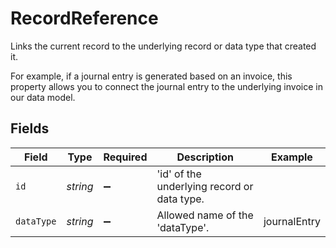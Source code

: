 # RecordReference

Links the current record to the underlying record or data type that created it. 

For example, if a journal entry is generated based on an invoice, this property allows you to connect the journal entry to the underlying invoice in our data model. 


## Fields

| Field                                       | Type                                        | Required                                    | Description                                 | Example                                     |
| ------------------------------------------- | ------------------------------------------- | ------------------------------------------- | ------------------------------------------- | ------------------------------------------- |
| `id`                                        | *string*                                    | :heavy_minus_sign:                          | 'id' of the underlying record or data type. |                                             |
| `dataType`                                  | *string*                                    | :heavy_minus_sign:                          | Allowed name of the 'dataType'.             | journalEntry                                |